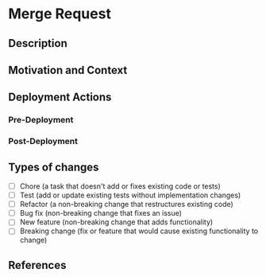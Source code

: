 <!--- Provide a general summary of your changes in the Title above -->
# Merge Request

## Description
<!--- Describe your changes in detail -->

## Motivation and Context
<!--- Why is this change required? What problem does it solve? -->

## Deployment Actions
<!--- What actions need to be taken before and after the deployment of these changes and why. If no actions are needed then feel free to comment this entire section out -->

### Pre-Deployment

<!---
Run the following command in order to print $foo
```shell
echo $foo
```
-->

### Post-Deployment

<!---
Run the following command in order to print $bar
  ```shell
echo $bar
```
-->

## Types of changes
<!--- What types of changes does your code introduce? Put an `x` in all the boxes that apply: -->
- [ ] Chore (a task that doesn't add or fixes existing code or tests)
- [ ] Test (add or update existing tests without implementation changes)
- [ ] Refactor (a non-breaking change that restructures existing code)
- [ ] Bug fix (non-breaking change that fixes an issue)
- [ ] New feature (non-breaking change that adds functionality)
- [ ] Breaking change (fix or feature that would cause existing functionality to change)

## References
<!--- Please link to the issue here and other references or other PR here. E.g.: { Fix | Closes | Resolves | Improves } -->
<!--- Closes Issues: #issueId -->
<!--- Perfs merge request: !mergeRequestId -->
<!--- Based on example implementation: $snippetId -->
